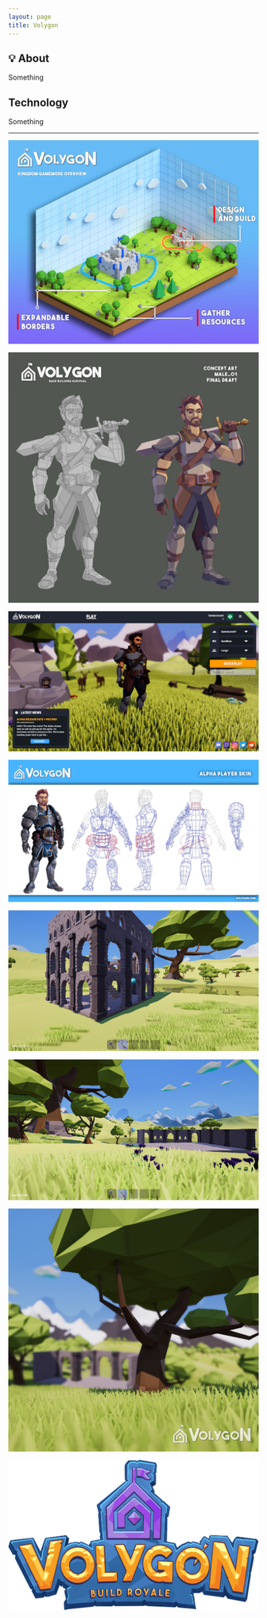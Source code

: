 ```yaml
---
layout: page
title: Volygon
---
```


## 💡 About
Something

## Technology
Something

---

![Volygon1](/assets/img/portfolio/Volygon/1.png)

![Volygon2](/assets/img/portfolio/Volygon/2.png)

![Volygon3](/assets/img/portfolio/Volygon/3.png)

![Volygon4](/assets/img/portfolio/Volygon/4.png)

![Volygon5](/assets/img/portfolio/Volygon/5.png)

![Volygon6](/assets/img/portfolio/Volygon/6.png)

![Volygon7](/assets/img/portfolio/Volygon/7.png)

![Volygon8](/assets/img/portfolio/Volygon/8.png)